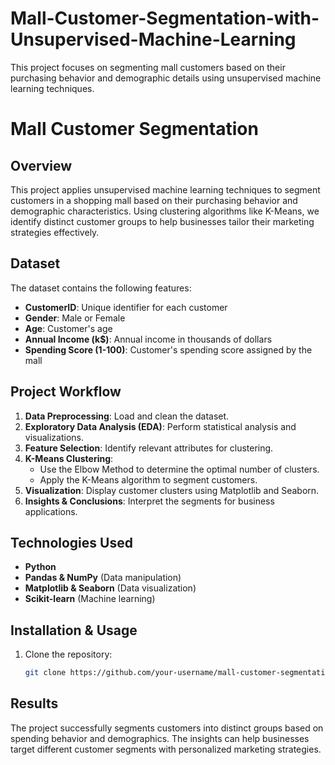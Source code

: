 # Mall-Customer-Segmentation-with-Unsupervised-Machine-Learning
This project focuses on segmenting mall customers based on their purchasing behavior and demographic details using unsupervised machine learning techniques. 
# Mall Customer Segmentation

## Overview

This project applies unsupervised machine learning techniques to segment customers in a shopping mall based on their purchasing behavior and demographic characteristics. Using clustering algorithms like K-Means, we identify distinct customer groups to help businesses tailor their marketing strategies effectively.

## Dataset

The dataset contains the following features:

- **CustomerID**: Unique identifier for each customer
- **Gender**: Male or Female
- **Age**: Customer's age
- **Annual Income (k$)**: Annual income in thousands of dollars
- **Spending Score (1-100)**: Customer's spending score assigned by the mall

## Project Workflow

1. **Data Preprocessing**: Load and clean the dataset.
2. **Exploratory Data Analysis (EDA)**: Perform statistical analysis and visualizations.
3. **Feature Selection**: Identify relevant attributes for clustering.
4. **K-Means Clustering**:
   - Use the Elbow Method to determine the optimal number of clusters.
   - Apply the K-Means algorithm to segment customers.
5. **Visualization**: Display customer clusters using Matplotlib and Seaborn.
6. **Insights & Conclusions**: Interpret the segments for business applications.

## Technologies Used

- **Python**
- **Pandas & NumPy** (Data manipulation)
- **Matplotlib & Seaborn** (Data visualization)
- **Scikit-learn** (Machine learning)

## Installation & Usage

1. Clone the repository:
   ```bash
   git clone https://github.com/your-username/mall-customer-segmentation.git

## Results

The project successfully segments customers into distinct groups based on spending behavior and demographics. The insights can help businesses target different customer segments with personalized marketing strategies.
